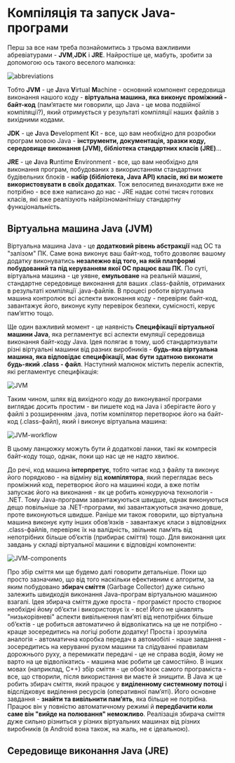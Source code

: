 # Компіляція та запуск Java-програми

Перш за все нам треба познайомитись з трьома важливими абревіатурами - **JVM**,**JDK** і **JRE**.
Найростіше це, мабуть, зробити за допомогою ось такого веселого малюнка:

![abbreviations](https://raw.githubusercontent.com/ppc-ntu-khpi/oop/gh-pages/img-modules/Java-Abbreviations.png)

Тобто **JVM** - це **J**ava **V**irtual **M**achine - основний компонент середовища виконання нашого коду - **віртуальна машина,
яка виконує проміжний - байт-код** (пам’ятаєте ми говорили, що Java - це мова подвійної компіляції?), який отримується
у результаті компіляції наших файлів з вихідними кодами.

**JDK** - це **J**ava **D**evelopment **K**it - все, що вам необхідно для розробки програм мовою Java - **інструменти,
документація, зразки коду, середовище виконання (JVM), бібліотека стандартних класів (JRE)**...

**JRE** - це **J**ava **R**untime **E**nvironment - все, що вам необхідно для виконання програм, побудованих з використанням
стандартних будівельних блоків - **набір (бібліотека, Java API) класів, які ви можете використовувати в своїх додатках**. Тож велосипед
винаходити вже не потрібно - все вже написано до нас - JRE надає сотні тисяч готових класів, які вже реалізують
найрізноманітнішу стандартну функціональність.

## Віртуальна машина Java (JVM)

Віртуальна машина Java - це **додатковий рівень абстракції** над ОС та "залізом" ПК. Саме вона виконує ваш байт-код, тобто
дозволяє вашому додатку виконуватись **незалежно від того, на якій платформі побудований та під керуванням якої ОС працює
ваш ПК**. По суті, віртуальна машина - це уявне, **емульоване** на реальній машині, стандартне середовище виконання для ваших
.class-файлів, отриманих в результаті компіляції .java-файлів. В процесі роботи віртуальна машина контролює всі аспекти
виконання коду - перевіряє байт-код, завантажує його, виконує купу перевірок безпеки, сумісності, керує пам’яттю тощо.

Ще один важливий момент - це наявність **Специфікації віртуальної машини Java**, яка регламентує всі аспекти емуляції середовища
виконання байт-коду Java. Ідея полягає в тому, шоб стандартизувати різні віртуальні машини від разних виробників - **будь-яка
віртуальна машина, яка відповідає специфікації, має бути здатною виконати будь-який .class - файл**. Наступний малюнок містить
перелік аспектів, які регламентує специфікація:

![JVM](https://raw.githubusercontent.com/ppc-ntu-khpi/oop/gh-pages/img-modules/JVM.png)

Таким чином, шлях від вихідного коду до виконуваної програми виглядає досить простим - ви пишете код на Java і зберігаєте його
у файлі з розширенням .java, потім компілятор перетворює його на байт-код (.class-файл), який і виконує віртуальна машина:

![JVM-workflow](https://raw.githubusercontent.com/ppc-ntu-khpi/oop/gh-pages/img-modules/JVM-workflow.png)

В цьому ланцюжку можуть бути й додаткові ланки, такі як компресія байт-коду тощо, однак, поки що нас це не надто хвилює.

До речі, код машина **інтерпретує**, тобто читає код з файлу та виконує його
порядково - на відміну від **компілятора**, який переглядає весь проміжний код, перетворює його на машинні коди, а вже потім
запускає його на виконання - як це робить конкуруюча технологія - .NET. Тому Java-програми завантажуються швидше, однак виконуються
дещо повільніше за .NET-програми, які завантажуються значно довше, проте виконуються швидше. Раніше ми також говорили, що віртуальна машина виконує купу інших обов’язків - завантажує класи з відповідних .class-файлів,
перевіряє їх на валідність, звільняє пам’ять від непотрібних більше об’єктів (прибирає сміття) тощо. Для виконання цих завдань
у складі віртуальної машини є відповідні компоненти:

![JVM-components](https://raw.githubusercontent.com/ppc-ntu-khpi/oop/gh-pages/img-modules/JVM-components.png)

Про збір сміття ми ще будемо далі говорити детальніше. Поки що просто зазначимо, що від того наскільки ефективним є алгоритм,
за яким побудовано **збирач сміття** (Garbage Collector) дуже сильно залежить швидкодія виконання Java-програм віртуальною
машиною взагалі. Ідея збирача сміття дуже проста - програміст просто створює необхідні йому об’єкти і використовує їх - все!
Його не цікавлять "низькорівневі" аспекти вивільнення пам’яті від непотрібних більше об’єктів - це робиться автоматично й
відволікатись на це не потрібно - краще зосередитись на логіці роботи додатку! Проста і зрозуміла аналогія - автоматична коробка
передач в автомобілі - наше завдання - зосередитись на керуванні рухом машини та слідуванні правилам дорожнього руху, а
перемикати передачі - це не справа водія, йому не варто на це відволікатись - машина має робити це самостійно. В інших мовах
(наприклад, С++) збір сміття - це обов’язок самого програміста - все, що створили, після використання ви маєте й знищити.
В Java ж це робить збирач сміття, який працює у **виділенному системному потоці** і відслідковує виділення ресурсів (оперативної пам’яті).
Його основне завдання - **знайти та вивільнити пам’ять**, яка більше не потрібна. Працює він у повністю автоматичному режимі
й **передбачити коли саме він "вийде на полювання" неможливо**. Реалізація збирача сміття дуже сильно різниться у різних
віртуальних машинах від різних виробників (в Android вона також, на жаль, не є ідеальною).

## Середовище виконання Java (JRE)

